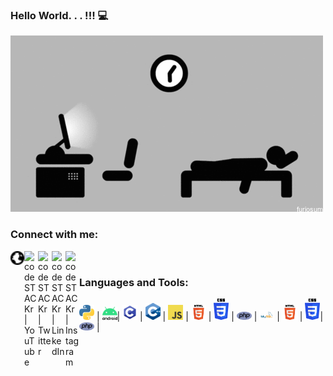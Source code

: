 ### Hello World. . . !!! 💻
![Coder](https://github.com/marzan-666/marzan-666/blob/main/Code%20and%20Sleep.gif)
<!--
**marzan-666/marzan-666** is a ✨ _special_ ✨ repository because its `README.md` (this file) appears on your GitHub profile.

### Here are some ideas to get you started:

- 🔭 I’m currently working on ...
- 🌱 I’m currently learning ...
- 👯 I’m looking to collaborate on ...
- 🤔 I’m looking for help with ...
- 💬 Ask me about ...
- 📫 How to reach me: ...
- 😄 Pronouns: ...
- ⚡ Fun fact: ...
-->

### Connect with me:

<img align="left" alt="codeSTACKr.com" width="22px" src="https://raw.githubusercontent.com/iconic/open-iconic/master/svg/globe.svg" />
<img align="left" alt="codeSTACKr | YouTube" width="22px" src="https://cdn.jsdelivr.net/npm/simple-icons@v3/icons/youtube.svg" />
<img align="left" alt="codeSTACKr | Twitter" width="22px" src="https://cdn.jsdelivr.net/npm/simple-icons@v3/icons/twitter.svg" />
<img align="left" alt="codeSTACKr | LinkedIn" width="22px" src="https://cdn.jsdelivr.net/npm/simple-icons@v3/icons/linkedin.svg" />
<img align="left" alt="codeSTACKr | Instagram" width="22px" src="https://cdn.jsdelivr.net/npm/simple-icons@v3/icons/instagram.svg" />


<br /> 

### Languages and Tools:

<img src="https://github.com/marzan-666/marzan-666/blob/main/python.png" width=24 /> |
<img src="https://github.com/marzan-666/marzan-666/blob/main/android.png" width=24 />|
<img src="https://github.com/marzan-666/marzan-666/blob/main/c.png" width=24 /> |
<img src="https://github.com/marzan-666/marzan-666/blob/main/c%2B%2B.png" width=24 /> |
<img src="https://github.com/marzan-666/marzan-666/blob/main/js.png" width=24 /> |
<img src="https://github.com/marzan-666/marzan-666/blob/main/html.png" width=24 /> |
<img src="https://github.com/marzan-666/marzan-666/blob/main/css.png" width=24 /> |
<img src="https://github.com/marzan-666/marzan-666/blob/main/php.png" width=24 /> | 
<img src="https://github.com/marzan-666/marzan-666/blob/main/mysql.png" width=24 /> |
<img src="https://github.com/marzan-666/marzan-666/blob/main/html.png" width=24 /> |
<img src="https://github.com/marzan-666/marzan-666/blob/main/css.png" width=24 />|
<img src="https://github.com/marzan-666/marzan-666/blob/main/php.png" width=24 /> | 
